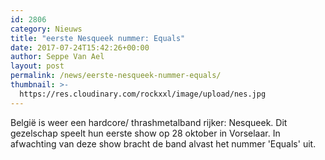 ```yaml
---
id: 2806
category: Nieuws
title: "eerste Nesqueek nummer: Equals"
date: 2017-07-24T15:42:26+00:00
author: Seppe Van Ael
layout: post
permalink: /news/eerste-nesqueek-nummer-equals/
thumbnail: >-
  https://res.cloudinary.com/rockxxl/image/upload/nes.jpg
---
```

België is weer een hardcore/ thrashmetalband rijker: Nesqueek. Dit gezelschap speelt hun eerste show op 28 oktober in Vorselaar. In afwachting van deze show bracht de band alvast het nummer 'Equals' uit.
